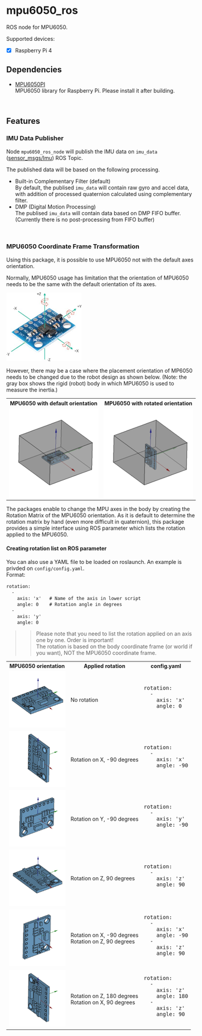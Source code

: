 # mpu6050_ros

ROS node for MPU6050.

Supported devices:
- [x] Raspberry Pi 4

## Dependencies
- [MPU6050PI](https://github.com/tandukion/MPU6050Pi)
<br>MPU6050 library for Raspberry Pi. Please install it after building.

<br>

## Features
### IMU Data Publisher
Node `mpu6050_ros_node` will publish the IMU data on `imu_data` ([sensor_msgs/Imu](http://docs.ros.org/en/api/sensor_msgs/html/msg/Imu.html)) ROS Topic.

The published data will be based on the following processing.
  - Built-in Complementary Filter (default)
  <br> By default, the publised `imu_data` will contain raw gyro and accel data, with addition of processed quaternion calculated using complementary filter.
  - DMP (Digital Motion Processing)
  <br>The publised `imu_data` will contain data based on DMP FIFO buffer.
  <br>(Currently there is no post-processing from FIFO buffer)

<br>

### MPU6050 Coordinate Frame Transformation
Using this package, it is possible to use MPU6050 not with the default axes orientation.

Normally, MPU6050 usage has limitation that the orientation of MPU6050 needs to be the same with the default orientation of its axes.

<img src="readme_media/mpu6050.png" width="200">

However, there may be a case where the placement orientation of MP6050 needs to be changed due to the robot design as shown below. (Note: the gray box shows the rigid (robot) body in which MPU6050 is used to measure the inertia.)

<table>
  <tr>
    <th>
      MPU6050 with default orientation
    </th>
    <th>
      MPU6050 with rotated orientation
    </th>
  </tr>
  <tr>
    <td>
      <img src="readme_media/mpu6050_placement_default.png" width="250"> 
    </td>
    <td>
      <img src="readme_media/mpu6050_placement_rotated.png" width="250">
    </td>
  </tr>
</table>

The packages enable to change the MPU axes in the body by creating the Rotation Matrix of the MPU6050 orientation. As it is default to determine the rotation matrix by hand (even more difficult in quaternion), this package provides a simple interface using ROS parameter which lists the rotation applied to the MPU6050.

#### Creating rotation list on ROS parameter
You can also use a YAML file to be loaded on roslaunch. An example is privded on `config/config.yaml`.
<br> Format:
```
rotation:
  -
    axis: 'x'   # Name of the axis in lower script
    angle: 0    # Rotation angle in degrees
  -
    axis: 'y'
    angle: 0
```

>> Please note that you need to list the rotation applied on an axis one by one. Order is important!
<br>The rotation is based on the body coordinate frame (or world if you want), NOT the MPU6050 coordinate frame.

<table>
  <tr>
    <th>
      MPU6050 orientation
    </th>
    <th>
      Applied rotation
    </th>
    <th>
      config.yaml
    </th>
  </tr>
  <tr>
    <td>
      <img src="readme_media/mpu6050_orientation_default.png" width="150"> 
    </td>
    <td>
      No rotation 
    </td>
    <td> 
      <pre>
rotation:
  -
    axis: 'x'
    angle: 0
      </pre>
    </td>
  </tr>
  <tr>
    <td>
      <img src="readme_media/mpu6050_orientation_x-90.png" width="150"> 
    </td>
    <td>
      Rotation on X, -90 degrees  
    </td>
    <td> 
      <pre>
rotation:
  -
    axis: 'x'
    angle: -90
      </pre>
    </td>
  </tr>
  <tr>
    <td>
      <img src="readme_media/mpu6050_orientation_y-90.png" width="150"> 
    </td>
    <td>
      Rotation on Y, -90 degrees 
    </td>
    <td> 
      <pre>
rotation:
  -
    axis: 'y'
    angle: -90
      </pre>
    </td>
  </tr>
  <tr>
    <td>
      <img src="readme_media/mpu6050_orientation_z90.png" width="150"> 
    </td>
    <td>
      Rotation on Z, 90 degrees 
    </td>
    <td> 
      <pre>
rotation:
  -
    axis: 'z'
    angle: 90
      </pre>
    </td>
  </tr>
  <tr>
    <td>
      <img src="readme_media/mpu6050_orientation_x-90_z90.png" width="150"> 
    </td>
    <td>
      Rotation on X, -90 degrees
      <br>Rotation on Z, 90 degrees
    </td>
    <td> 
      <pre>
rotation:
  -
    axis: 'x'
    angle: -90
  -
    axis: 'z'
    angle: 90
      </pre>
    </td>
  </tr>
  <tr>
    <td>
      <img src="readme_media/mpu6050_orientation_z180_x90.png" width="150"> 
    </td>
    <td>
      Rotation on Z, 180 degrees
      <br>Rotation on X, 90 degrees
    </td>
    <td> 
      <pre>
rotation:
  -
    axis: 'z'
    angle: 180
  -
    axis: 'z'
    angle: 90
      </pre>
    </td>
  </tr>
</table>
